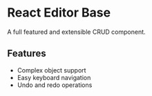 # React Editor Base

A full featured and extensible CRUD component.

## Features

 * Complex object support
 * Easy keyboard navigation
 * Undo and redo operations
 
 